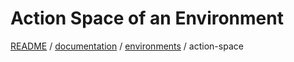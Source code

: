 # Action Space of an Environment
[README](../../README.md) / [documentation](../README.md) / [environments](./README.md) / action-space